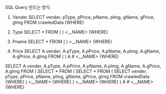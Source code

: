 SQL Query 만드는 방식

1. Vender
SELECT vender, pType, pPrice, pName, pImg, gName, gPrice, gImg
FROM crawledData
{WHERE}

2. Type
SELECT * 
FROM (
	<Vender>
) <__NAME>
{WHERE}

3. Pname
SELECT * 
FROM (
	<Type>
) <__NAME>
{WHERE}

4. Price
SELECT A.vender, A.pType, A.pPrice, A.pName, A.pImg, A.gName, A.gPrice, A.gImg 
FROM (
	<Pname>
) A # <__NAME>
{WHERE}


SELECT A.vender, A.pType, A.pPrice, A.pName, A.pImg, A.gName, A.gPrice, A.gImg 
FROM (
	SELECT * 
	FROM (
		SELECT * 
		FROM (
			SELECT vender, pType, pPrice, pName, pImg, gName, gPrice, gImg
			FROM crawledData
			{WHERE}
		) <__NAME>
		{WHERE}
	) <__NAME>
	{WHERE}
) A # <__NAME>
{WHERE}